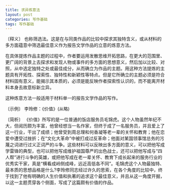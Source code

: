 ```yaml
---
title: 求异炼意法
layout: post
categories: 写作基础
tags: 写作基础
---
```


〔释义〕 也称筛选法。这是在与同类作品的比较中探求其独特含义，或从材料的多方面蕴意中筛选最佳意义作为报告文学作品的立意的炼意方法。

在具体提炼作品主题的过程中，作者要运用发散思维开拓思路，在更大的范围里、更广阔的背景上去探求和发现人物或事件的多方面的思想意义，然后加以比较、对照，从中选定独特之处或最佳成分，从而确立为作品的主题。用这种方法提炼的主题具有开拓性、探索性、独特性和新颖性等特点。但是它所确立的主题必须是符合材料固有意义，能揭示其本质的，必须是能反映作者探索性认识的，而不能离开材料本身去故意标新立异。

这种炼意方法一般适用于材料单一的报告文学作品的写作。

〔示例〕 李玲修：《价值》(从略)

〔简析〕 《价值》所写的是一位普通的饭店服务员毛锦虎。这个人物虽然年纪不大，但阅历颇为丰富，他曾经想当一名作家，但终于成了一名服务员，并且爱上了这一行业，干出了成绩；他曾受到周总理和何香凝等老一辈的关怀和教育；他在恋爱中遭受过挫折；在“文化大革命”中被打成过反革命；他面对某国领事馆总务的污蔑之词进行过义正词严的斗争。这些材料可以反映出多方面的意义，可以把他写成学雷锋的典型，也可以把他写成维护祖国尊严的出色战士，还可以把他写成与“四人帮”进行斗争的英雄，或把他写成在老一辈关怀、教育下成长起来的服务行业的优秀实干家，真是“横看成岭侧成峰，远近高低各不同”。毛锦虎这个人物最独特、最本质的思想品格是什么?李玲修同志经过许久的思索，在各个角度的比较中，终于找到了他有明确的人生价值和执著的追求这个最佳意义，并且从这一角度开掘，以这一主题贯穿各个侧面，写成了这篇颇有价值的作品。 